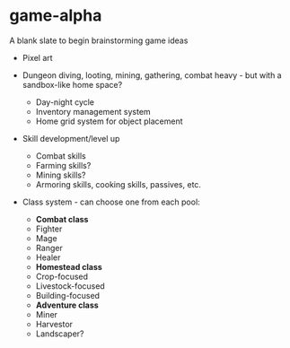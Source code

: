 # game-alpha
A blank slate to begin brainstorming game ideas

- Pixel art
- Dungeon diving, looting, mining, gathering, combat heavy - but with a sandbox-like home space?
  * Day-night cycle
  * Inventory management system
  * Home grid system for object placement
  
- Skill development/level up
  * Combat skills
  * Farming skills?
  * Mining skills?
  * Armoring skills, cooking skills, passives, etc.
 
- Class system - can choose one from each pool:
  * **Combat class**
   + Fighter
   + Mage
   + Ranger
   + Healer
   
  * **Homestead class**
   + Crop-focused
   + Livestock-focused
   + Building-focused
   
  * **Adventure class**
   + Miner
   + Harvestor
   + Landscaper?
   
   
